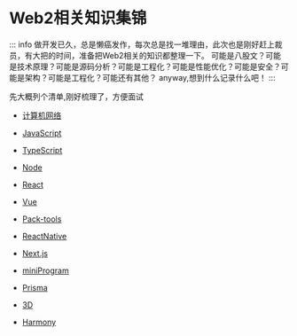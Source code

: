 
# Web2相关知识集锦

::: info
做开发已久，总是懒癌发作，每次总是找一堆理由，此次也是刚好赶上裁员，有大把的时间，准备把Web2相关的知识都整理一下。
可能是八股文？可能是技术原理？可能是源码分析？可能是工程化？可能是性能优化？可能是安全？可能是架构？可能是工程化？可能还有其他？
anyway,想到什么记录什么吧！
:::

先大概列个清单,刚好梳理了，方便面试

- [计算机网络](./computer-network/index.md)

- [JavaScript](./javascript/index.md)
- [TypeScript](./typescript/index.md)
- [Node](./node/index.md)
- [React](./react/index.md)
- [Vue](./vue/index.md)
- [Pack-tools](./pack-tools/index.md)
- [ReactNative](./ReactNative/index.md)
- [Next.js](./NextJS/index.md)
- [miniProgram](./miniProgram/index.md)
- [Prisma](./Prisma/index.md)
- [3D](./3D/index.md)
- [Harmony](./harmony/index.md)